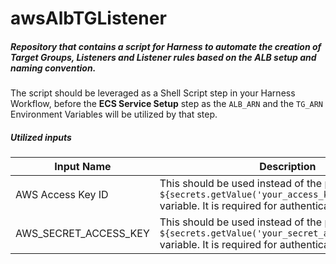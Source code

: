 # awsAlbTGListener

##### Repository that contains a script for Harness to automate the creation of Target Groups, Listeners and Listener rules based on the ALB setup and naming convention.

The script should be leveraged as a Shell Script step in your Harness Workflow, before the **ECS Service Setup** step as the `ALB_ARN` and the `TG_ARN` Environment Variables will be utilized by that step.

##### Utilized inputs

Input Name | Description
------------ | -------------
AWS Access Key ID | This should be used instead of the placeholder in the `${secrets.getValue('your_access_key_here')}` variable. It is required for authenticating to AWS.
AWS_SECRET_ACCESS_KEY| This should be used instead of the placeholder in the `${secrets.getValue('your_secret_access_key_here')}` variable. It is required for authenticating to AWS.
